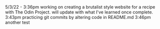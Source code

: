 5/3/22 - 3:36pm working on creating a brutalist style website for a recipe with The Odin Project. will update with what I've learned once complete. 
3:43pm practicing git commits by altering code in README.md
3:46pm another test